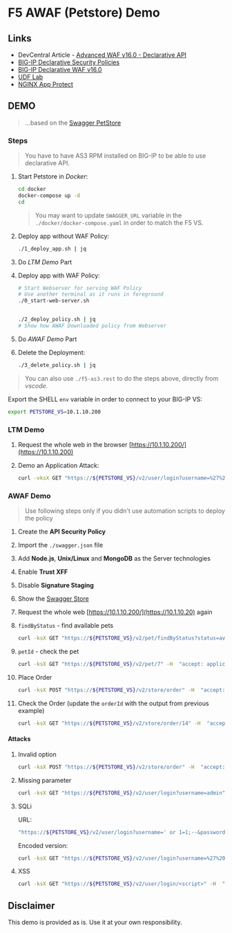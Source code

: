 # F5 AWAF (Petstore) Demo

## Links
- DevCentral Article - [Advanced WAF v16.0 - Declarative API](https://devcentral.f5.com/s/articles/Advanced-WAF-v16-0-Declarative-API)
- [BIG-IP Declarative Security Policies](https://techdocs.f5.com/en-us/bigip-15-1-0/big-ip-declarative-security-policy.html)
- [BIG-IP Declarative WAF v16.0](https://clouddocs.f5.com/products/waf-declarative-policy/declarative_policy_v16_0_0.html)
- [UDF Lab](https://udf.f5.com/b/f7911998-b557-47b1-8228-1552aa985100)
- [NGINX App Protect](https://docs.nginx.com/nginx-app-protect/policy/)

## DEMO
> ...based on the [Swagger PetStore](https://petstore.swagger.io/#/)

### Steps
> You have to have AS3 RPM installed on BIG-IP to be able to use declarative API.

1. Start Petstore in *Docker*:
    ```bash
    cd docker
    docker-compose up -d
    cd
    ```
    > You may want to update `SWAGGER_URL` variable in the `./docker/docker-compose.yaml` in order to match the F5 VS.

2. Deploy app without WAF Policy:

    ```bash
    ./1_deploy_app.sh | jq
    ```

3. Do *LTM Demo* Part

4. Deploy app with WAF Policy:

    ```bash
    # Start Webserver for serving WAF Policy
    # Use another terminal as it runs in foreground
    ./0_start-web-server.sh
    
    
    ./2_deploy_policy.sh | jq
    # Show how AWAF Downloaded policy from Webserver
    ```

5. Do *AWAF Demo* Part

6. Delete the Deployment:
    ```bash
    ./3_delete_policy.sh | jq
    ```
> You can also use `./f5-as3.rest` to do the steps above, directly from _vscode_.

Export the SHELL `env` variable in order to connect to your BIG-IP VS:

```bash
export PETSTORE_VS=10.1.10.200
```



### LTM Demo

1. Request the whole web in the browser [https://10.1.10.200/](https://10.1.10.200)
1. Demo an Application Attack:

    ```bash
   curl -vksX GET "https://${PETSTORE_VS}/v2/user/login?username=%27%20or%201%3D1%3B--%26password%3Dtest" -H  "accept: application/json"
    ```

### AWAF Demo
> Use following steps only if you didn't use automation scripts to deploy the policy
1. Create the **API Security Policy**
1. Import the `./swagger.json` file
1. Add **Node.js**, **Unix/Linux** and **MongoDB** as the Server technologies
1. Enable **Trust XFF**
1. Disable **Signature Staging**
1. Show the [Swagger Store](https://petstore.swagger.io/#/)



1. Request the whole web [https://10.1.10.200/](https://10.1.10.20) again
1. `findByStatus` - find available pets

    ```bash
    curl -ksX GET "https://${PETSTORE_VS}/v2/pet/findByStatus?status=available" -H  "accept: application/json" | jq
    ```
1. `petId` - check the pet

    ```bash
    curl -ksX GET "https://${PETSTORE_VS}/v2/pet/7" -H  "accept: application/json" | jq
    ```

1. Place Order

    ```bash
    curl -ksX POST "https://${PETSTORE_VS}/v2/store/order" -H  "accept: application/json" -H  "Content-Type: application/json" -d "{  \"id\": 0,  \"petId\": 7,  \"quantity\": 1,  \"shipDate\": \"2020-08-18T10:10:30.747Z\",  \"status\": \"placed\",  \"complete\": true}" | jq
    ```

1. Check the Order (update the `orderId` with the output from previous example)

    ```bash
    curl -ksX GET "https://${PETSTORE_VS}/v2/store/order/14" -H  "accept: application/json" | jq
    ```

#### Attacks

1. Invalid option

    ```bash
    curl -ksX POST "https://${PETSTORE_VS}/v2/store/order" -H  "accept: application/json" -H  "Content-Type: application/json" -d "{  \"id\": 0,  \"petId\": 7,  \"quantity\": 1,  \"shipDate\": \"2020-08-18T10:10:30.747Z\",  \"status\": \"paid\",  \"complete\": true}" | jq
    ```

1. Missing parameter

    ```bash
    curl -ksX GET "https://${PETSTORE_VS}/v2/user/login?username=admin" -H  "accept: application/json" | jq
    ```

1. SQLi

    URL:
    ```bash
    "https://${PETSTORE_VS}/v2/user/login?username=' or 1=1;--&password=test"
    ```

    Encoded version:
    ```bash
    curl -ksX GET "https://${PETSTORE_VS}/v2/user/login?username=%27%20or%201%3D1%3B--%26password%3Dtest" -H  "accept: application/json" | jq
    ```

1. XSS

    ```bash
    curl -ksX GET "https://${PETSTORE_VS}/v2/user/login/<script>" -H  "accept: application/json" | jq
    ```


## Disclaimer

This demo is provided as is. Use it at your own responsibility.
